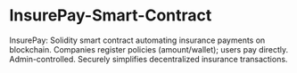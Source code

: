 # InsurePay-Smart-Contract
InsurePay: Solidity smart contract automating insurance payments on blockchain. Companies register policies (amount/wallet); users pay directly. Admin-controlled. Securely simplifies decentralized insurance transactions.
